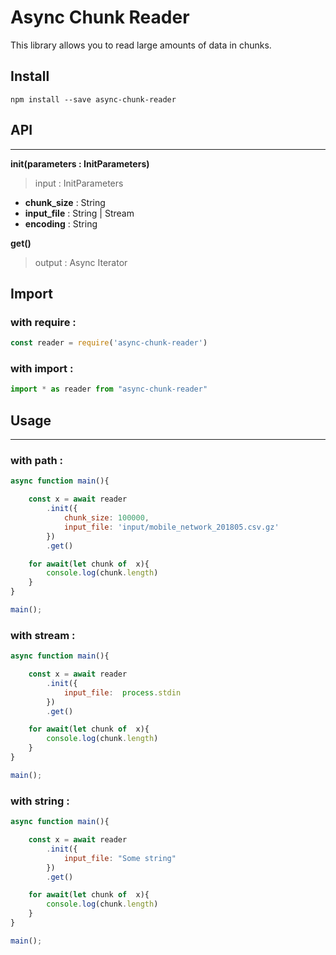 # Async Chunk Reader

This library allows you to read large amounts of data in chunks.

## Install
```console
npm install --save async-chunk-reader
```

## API
---

**init(parameters : InitParameters)**

> input : InitParameters

- **chunk_size** :   String 
- **input_file** : String | Stream
- **encoding** : String

**get()**

> output : Async Iterator


## Import

### with require : 
```javascript
const reader = require('async-chunk-reader')
```

### with import : 
```javascript
import * as reader from "async-chunk-reader"
```

## Usage
---

### with path : 

```javascript
async function main(){

    const x = await reader
        .init({
            chunk_size: 100000,
            input_file: 'input/mobile_network_201805.csv.gz'
        })
        .get()

    for await(let chunk of  x){
        console.log(chunk.length)
    }
}

main();

```

### with stream : 

```javascript
async function main(){

    const x = await reader
        .init({
            input_file:  process.stdin
        })
        .get()

    for await(let chunk of  x){
        console.log(chunk.length)
    }
}

main();

```


### with string : 

```javascript
async function main(){

    const x = await reader
        .init({
            input_file: "Some string"
        })
        .get()

    for await(let chunk of  x){
        console.log(chunk.length)
    }
}

main();

```




